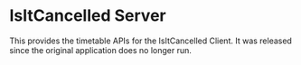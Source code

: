 # IsItCancelled Server
This provides the timetable APIs for the IsItCancelled Client. It was released since the original application does no longer run.